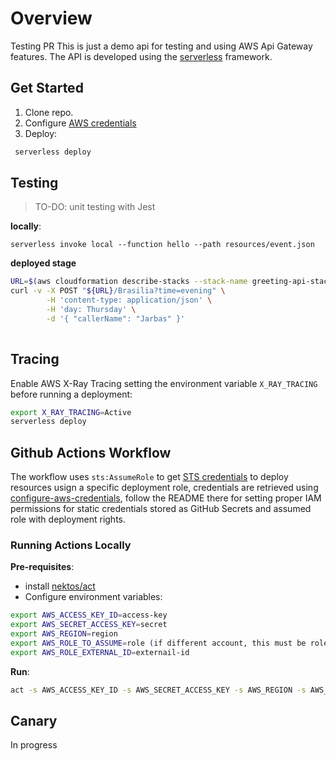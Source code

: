 # Overview
Testing PR
This is just a demo api for testing and using AWS Api Gateway features. The API is developed using the [serverless][sls] framework.

## Get Started

1) Clone repo.
2) Configure [AWS credentials](https://docs.aws.amazon.com/cli/latest/userguide/cli-chap-configure.html)
3) Deploy:

```bash
 serverless deploy
```

## Testing

> TO-DO: unit testing with Jest

**locally**:

```
serverless invoke local --function hello --path resources/event.json
```

**deployed stage**

```bash
URL=$(aws cloudformation describe-stacks --stack-name greeting-api-stack --query "Stacks[*].Outputs[?OutputKey=='ServiceEndpoint'].OutputValue" --output text)
curl -v -X POST "${URL}/Brasilia?time=evening" \
        -H 'content-type: application/json' \
        -H 'day: Thursday' \
        -d '{ "callerName": "Jarbas" }'
        
```

## Tracing

Enable AWS X-Ray Tracing setting the environment variable `X_RAY_TRACING` before running a deployment:

```bash
export X_RAY_TRACING=Active
serverless deploy
```

## Github Actions Workflow

The workflow uses `sts:AssumeRole` to get [STS credentials][sts] to deploy resources usign a specific deployment role, credentials are retrieved using [configure-aws-credentials][aws-action], follow the README there for setting proper IAM permissions for static credentials stored as GitHub Secrets and assumed role with deployment rights.

### Running Actions Locally

**Pre-requisites**:

- install [nektos/act](https://github.com/nektos/act)
- Configure environment variables:

```bash
export AWS_ACCESS_KEY_ID=access-key
export AWS_SECRET_ACCESS_KEY=secret
export AWS_REGION=region
export AWS_ROLE_TO_ASSUME=role (if different account, this must be role ARN)
export AWS_ROLE_EXTERNAL_ID=externail-id
```

**Run**:

```bash
act -s AWS_ACCESS_KEY_ID -s AWS_SECRET_ACCESS_KEY -s AWS_REGION -s AWS_ROLE_TO_ASSUME -s AWS_ROLE_EXTERNAL_ID -v
```


[sts]: https://docs.aws.amazon.com/IAM/latest/UserGuide/id_credentials_temp.html
[aws-action]: https://github.com/aws-actions/configure-aws-credentials
[sls]: https://www.serverless.com/framework/docs/providers/aws/


## Canary 

In progress